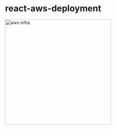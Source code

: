 # react-aws-deployment

<img width="347" alt="aws-infra" src="https://user-images.githubusercontent.com/43100685/84220407-b7997c00-aaa0-11ea-8baf-901fab5ed7db.PNG">

